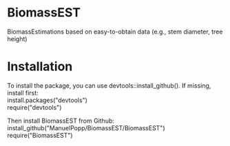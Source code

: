 # BiomassEST
 BiomassEstimations based on easy-to-obtain data (e.g., stem diameter, tree height)

# Installation
To install the package, you can use devtools::install_github(). If missing, install first:<br/>
install.packages("devtools")<br/>
require("devtools")<br/>

Then install BiomassEST from Github:<br/>
install_github("ManuelPopp/BiomassEST/BiomassEST")<br/>
require("BiomassEST")
